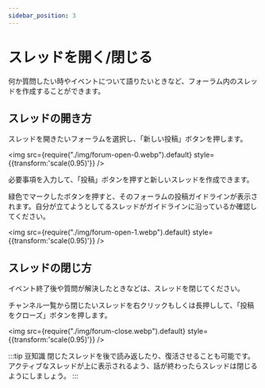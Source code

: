 ```yaml
---
sidebar_position: 3
---
```


# スレッドを開く/閉じる

何か質問したい時やイベントについて語りたいときなど、フォーラム内のスレッドを作成することができます。

## スレッドの開き方

スレッドを開きたいフォーラムを選択し、「新しい投稿」ボタンを押します。

<img src={require("./img/forum-open-0.webp").default} style={{transform:'scale(0.95)'}} />

必要事項を入力して、「投稿」ボタンを押すと新しいスレッドを作成できます。

緑色でマークしたボタンを押すと、そのフォーラムの投稿ガイドラインが表示されます。自分が立てようとしてるスレッドがガイドラインに沿っているか確認してください。

<img src={require("./img/forum-open-1.webp").default} style={{transform:'scale(0.95)'}} />

## スレッドの閉じ方

イベント終了後や質問が解決したときなどは、スレッドを閉じてください。

チャンネル一覧から閉じたいスレッドを右クリックもしくは長押しして、「投稿をクローズ」ボタンを押します。

<img src={require("./img/forum-close.webp").default} style={{transform:'scale(0.95)'}} />

:::tip 豆知識
閉じたスレッドを後で読み返したり、復活させることも可能です。アクティブなスレッドが上に表示されるよう、話が終わったらスレッドは閉じるようにしましょう。
:::
